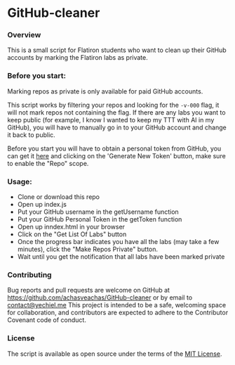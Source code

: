 # GitHub-cleaner

### Overview

This is a small script for Flatiron students who want to clean up their GitHub accounts by marking the Flatiron labs as private.

### Before you start:

Marking repos as private is only available for paid GitHub accounts.

This script works by filtering your repos and looking for the `-v-000` flag, it will not mark repos not containing the flag. If there are any labs you want to keep public (for example, I know I wanted to keep my TTT with AI in my GitHub), you will have to manually go in to your GitHub account and change it back to public.

Before you start you will have to obtain a personal token from GitHub, you can get it [here](https://github.com/settings/tokens) and clicking on the 'Generate New Token' button, make sure to enable the "Repo" scope.

### Usage:

+ Clone or download this repo
+ Open up index.js
+ Put your GitHub username in the getUsername function
+ Put your GitHub Personal Token in the getToken function
+ Open up inndex.html in your browser
+ Click on the "Get List Of Labs" button
+ Once the progress bar indicates you have all the labs (may take a few minutes), click the "Make Repos Private" button.
+ Wait until you get the notification that all labs have been marked private


### Contributing

Bug reports and pull requests are welcome on GitHub at https://github.com/achasveachas/GitHub-cleaner or by email to contact@yechiel.me This project is intended to be a safe, welcoming space for collaboration, and contributors are expected to adhere to the Contributor Covenant code of conduct.

### License

The script is available as open source under the terms of the [MIT License](https://opensource.org/licenses/MIT).
